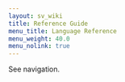 ```yaml
---
layout: sv_wiki
title: Reference Guide
menu_title: Language Reference
menu_weight: 40.0
menu_nolink: true
---
```


See navigation.
